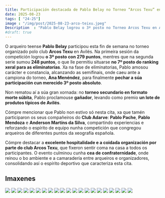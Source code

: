 ```yaml
---
title: Participación destacada de Pablo Belay no Torneo “Arcos Texu” en Avilés
date: 2025-08-23
tags: [ "24-25"]
image : "/img/post/2025-08-23-arco-teixu.jpeg"
Description  : "Pablo Belay logrou o 3º posto no Torneo Arcos Texu en Avilés e venceu no formato morte súbita. Competiu xunto aos seus compañeiros do Club Adarve nun evento con arqueiros de diferentes lugares."
#draft: true 
---
```


O arqueiro teense **Pablo Belay** participou esta fin de semana no torneo organizado polo club **Arcos Texu** en Avilés. Na primeira sesión da competición logrou **o 3º posto con 279 puntos**, mentres que na segunda serie sumou **248 puntos**, o que lle permitiu situarse **no 7º posto do ranking xeral para as eliminatorias**. Xa na fase de eliminatorias, Pablo amosou carácter e constancia, alcanzando as semifinais, onde caeu ante a campiona do torneo, **Ana Menéndez**, para finalmente **pechar a súa participación cun merecido 3º posto absoluto**.

Non rematou aí a súa gran xornada: no **torneo secundario en formato morte súbita**, Pablo proclamouse **gañador**, levando como premio **un lote de produtos típicos de Avilés**.

Cómpre mencionar que Pablo non estivo só nesta cita, xa que tamén participaron os seus compañeiros do **Club Adarve**: **Pablo Pache**, **Pablo Mendoza** e **Anderson Martíns da Silva**, compartindo experiencias e reforzando o espírito de equipo nunha competición que congregou arqueiros de diferentes puntos da xeografía española.

Cómpre destacar a **excelente hospitalidade e a coidada organización por parte do club Arcos Texu**, que fixeron sentir coma na casa a todos os participantes. O evento culminou cunha **cea de confraternidade**, onde reinou o bo ambiente e a camaradería entre arqueiros e organizadores, consolidando así o espírito deportivo que caracteriza esta cita.


## Imaxenes

![](../2025-09-23-arco-teixu/00.jpeg)
![](../2025-09-23-arco-teixu/01.jpeg)
![](../2025-09-23-arco-teixu/02.jpeg)
![](../2025-09-23-arco-teixu/03.jpeg)
![](../2025-09-23-arco-teixu/04.jpeg)
![](../2025-09-23-arco-teixu/05.jpeg)
![](../2025-09-23-arco-teixu/06.jpeg)
![](../2025-09-23-arco-teixu/07.jpeg)
![](../2025-09-23-arco-teixu/08.jpeg)
![](../2025-09-23-arco-teixu/09.jpeg)
![](../2025-09-23-arco-teixu/10.jpeg)
![](../2025-09-23-arco-teixu/11.jpeg)
![](../2025-09-23-arco-teixu/12.jpeg)
![](../2025-09-23-arco-teixu/13.jpeg)
![](../2025-09-23-arco-teixu/14.jpeg)
![](../2025-09-23-arco-teixu/15.jpeg)
![](../2025-09-23-arco-teixu/16_1.jpeg)
![](../2025-09-23-arco-teixu/16.jpeg)
![](../2025-09-23-arco-teixu/17.jpeg)
![](../2025-09-23-arco-teixu/18.jpeg)
![](../2025-09-23-arco-teixu/19.jpeg)
